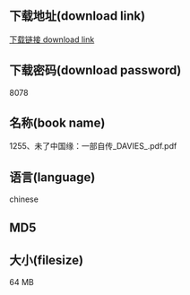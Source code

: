 ## 下载地址(download link)
[下载链接 download link](https://tutu365.netlify.app/?s=1255%E3%80%81%E6%9C%AA%E4%BA%86%E4%B8%AD%E5%9B%BD%E7%BC%98%EF%BC%9A%E4%B8%80%E9%83%A8%E8%87%AA%E4%BC%A0_DAVIES_.pdf)

## 下载密码(download password)
8078

## 名称(book name)
1255、未了中国缘：一部自传_DAVIES_.pdf.pdf

## 语言(language)
chinese

## MD5


## 大小(filesize)
64 MB
